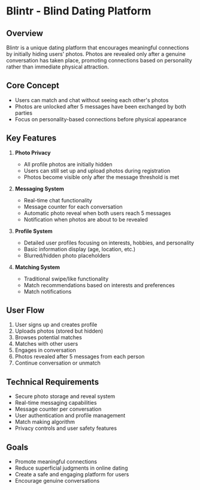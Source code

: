 # Blintr - Blind Dating Platform

## Overview
Blintr is a unique dating platform that encourages meaningful connections by initially hiding users' photos. Photos are revealed only after a genuine conversation has taken place, promoting connections based on personality rather than immediate physical attraction.

## Core Concept
- Users can match and chat without seeing each other's photos
- Photos are unlocked after 5 messages have been exchanged by both parties
- Focus on personality-based connections before physical appearance

## Key Features
1. **Photo Privacy**
   - All profile photos are initially hidden
   - Users can still set up and upload photos during registration
   - Photos become visible only after the message threshold is met

2. **Messaging System**
   - Real-time chat functionality
   - Message counter for each conversation
   - Automatic photo reveal when both users reach 5 messages
   - Notification when photos are about to be revealed

3. **Profile System**
   - Detailed user profiles focusing on interests, hobbies, and personality
   - Basic information display (age, location, etc.)
   - Blurred/hidden photo placeholders

4. **Matching System**
   - Traditional swipe/like functionality
   - Match recommendations based on interests and preferences
   - Match notifications

## User Flow
1. User signs up and creates profile
2. Uploads photos (stored but hidden)
3. Browses potential matches
4. Matches with other users
5. Engages in conversation
6. Photos revealed after 5 messages from each person
7. Continue conversation or unmatch

## Technical Requirements
- Secure photo storage and reveal system
- Real-time messaging capabilities
- Message counter per conversation
- User authentication and profile management
- Match making algorithm
- Privacy controls and user safety features

## Goals
- Promote meaningful connections
- Reduce superficial judgments in online dating
- Create a safe and engaging platform for users
- Encourage genuine conversations 